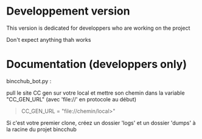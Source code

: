 # Developpement version

This version is dedicated for developpers who are working on the project

Don't expect anything thah works

# Documentation  (developpers only)

bincchub_bot.py : 

pull le site CC gen sur votre local et mettre son chemin dans la variable "CC_GEN_URL" (avec 'file://' en protocole au début)

> CC_GEN_URL = "file://chemin/local>"

Si c'est votre premier clone, créez un dossier 'logs' et un dossier 'dumps' à la racine du projet bincchub
